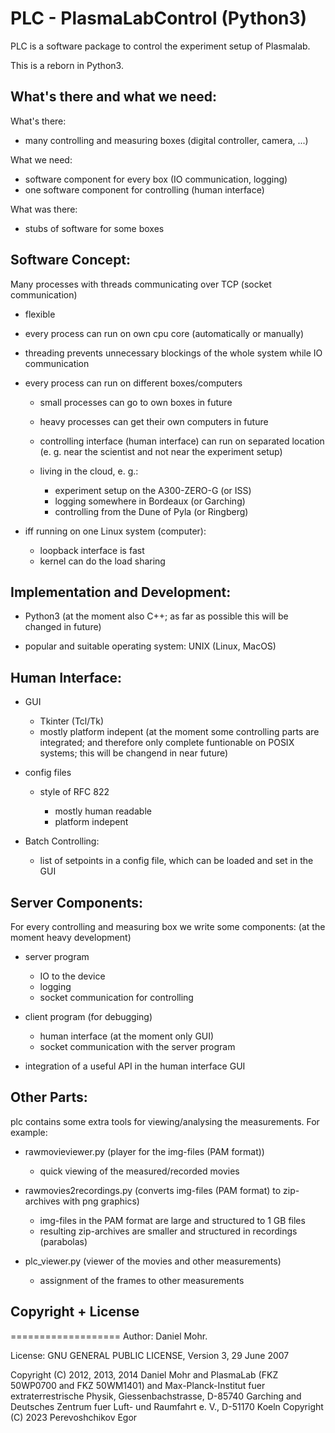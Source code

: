 # PLC - PlasmaLabControl (Python3)

PLC is a software package to control the experiment setup of Plasmalab.

This is a reborn in Python3.

## What's there and what we need:

What's there:
 * many controlling and measuring boxes
   (digital controller, camera, ...)

What we need:
 * software component for every box (IO communication, logging)
 * one software component for controlling (human interface)

What was there:
 * stubs of software for some boxes


## Software Concept:

Many processes with threads communicating over TCP (socket communication)

 * flexible
 * every process can run on own cpu core (automatically or manually)
 * threading prevents unnecessary blockings of the whole system
   while IO communication

 * every process can run on different boxes/computers

   * small processes can go to own boxes in future
   * heavy processes can get their own computers in future
   * controlling interface (human interface) can run on separated location
     (e. g. near the scientist and not near the experiment setup)

   * living in the cloud, e. g.:

     * experiment setup on the A300-ZERO-G (or ISS)
     * logging somewhere in Bordeaux (or Garching)
     * controlling from the Dune of Pyla (or Ringberg)

 * iff running on one Linux system (computer):

   * loopback interface is fast
   * kernel can do the load sharing


## Implementation and Development:

 * Python3
   (at the moment also C++; as far as possible this will be changed in future)

 * popular and suitable operating system: UNIX (Linux, MacOS)


## Human Interface:

 * GUI

   * Tkinter (Tcl/Tk)
   * mostly platform indepent
     (at the moment some controlling parts are integrated;
     and therefore only complete funtionable on POSIX systems;
     this will be changend in near future)

 * config files

   * style of RFC 822

     * mostly human readable
     * platform indepent

 * Batch Controlling:

   * list of setpoints in a config file, which can be loaded and set in the GUI


## Server Components:

For every controlling and measuring box we write some components:
(at the moment heavy development)

 * server program

   * IO to the device
   * logging
   * socket communication for controlling

 * client program (for debugging)

   * human interface (at the moment only GUI)
   * socket communication with the server program

 * integration of a useful API in the human interface GUI

## Other Parts:

plc contains some extra tools for viewing/analysing the measurements.
For example:

 * rawmovieviewer.py
   (player for the img-files (PAM format))

   * quick viewing of the measured/recorded movies

 * rawmovies2recordings.py
   (converts img-files (PAM format) to zip-archives with png graphics)

   * img-files in the PAM format are large and structured to 1 GB files
   * resulting zip-archives are smaller and
     structured in recordings (parabolas)

 * plc_viewer.py
   (viewer of the movies and other measurements)

   * assignment of the frames to other measurements

## Copyright + License
===================
Author: Daniel Mohr.

License: GNU GENERAL PUBLIC LICENSE, Version 3, 29 June 2007

Copyright (C) 2012, 2013, 2014 Daniel Mohr and PlasmaLab (FKZ 50WP0700 and FKZ 50WM1401) and Max-Planck-Institut fuer extraterrestrische Physik, Giessenbachstrasse, D-85740 Garching and Deutsches Zentrum fuer Luft- und Raumfahrt e. V., D-51170 Koeln
Copyright (C) 2023 Perevoshchikov Egor
